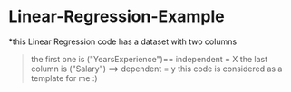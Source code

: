 # Linear-Regression-Example

*this Linear Regression code has a dataset with two columns

>the first one is ("YearsExperience")== independent = X
>the last column is ("Salary") ==> dependent = y
>this code is considered as a template for me :)
